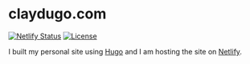 # claydugo.com

[![Netlify Status](https://api.netlify.com/api/v1/badges/071c03f8-059f-402b-a046-8fae915a7baa/deploy-status)](https://app.netlify.com/sites/claydugo/deploys) [![License](https://img.shields.io/github/license/mashape/apistatus.svg)](https://github.com/claydugo/claydugo.com/blob/master/LICENSE)


I built my personal site using [Hugo](https://gohugo.io) and I am hosting the site on [Netlify](https://www.netlify.com/). 


